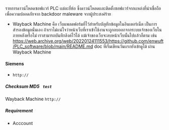 รายการดาวน์โหลดซอฟเเวร์ PLC เเต่ละยี่ห้อ ซึ่งดาวน์โหลดเเละติดตั้งซอฟเเวร์จากเเหล่งที่น่าเชื่อถือ เพื่อความปลอดภัยจาก backdoor maleware จากผู้ประสงค์ร้าย
- Wayback Machine คือ เว็บแพลตฟอร์มที่ไว้สำหรับบัญทึกข้อมูลในอินเตอร์เน็ต เป็นการสำรองข้อมูลนั่นเอง ถ้าเราไม่เเน่ใจว่าหน้าเว็บที่เราเข้าใช้งานจะถูกลบออกจากระบบเจ้าของเว็บในภายหลังหรือไม่ เราสามารถบันทึกลิงค์ไว้ได้ เเม้เจ้าของเว็บจะลบหน้าเว็บนั้นไปเเล้วก็ตาม เช่น https://web.archive.org/web/20220124111553/https://github.com/enwuft/PLC_software/blob/main/README.md doc ที่เริ่มเขียนวันเเรกยังเข้าดูได้ ผ่าน Wayback Machine

#### Siemens
  - <code>http://</code>
  ##### Checksum MD5 <code> test</code>
  Wayback Machine
  <code>http://</code>
  
  ##### Requirement
  * Acccount
